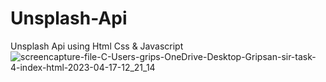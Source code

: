 # Unsplash-Api
Unsplash Api using Html Css &amp; Javascript
![screencapture-file-C-Users-grips-OneDrive-Desktop-Gripsan-sir-task-4-index-html-2023-04-17-12_21_14](https://user-images.githubusercontent.com/127504925/232406957-d63a4723-6a1b-4d2f-aab5-100956c73e4a.png)
